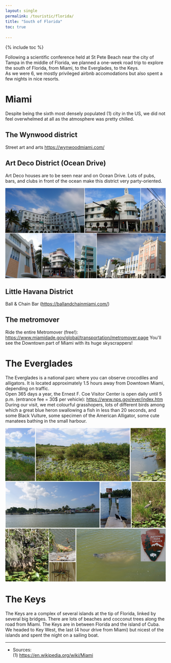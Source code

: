 ```yaml
---
layout: single
permalink: /touristic/florida/
title: "South of Florida"
toc: true

---
```

{% include toc %}

Following a scientific conference held at St Pete Beach near the city of Tampa in the middle of Florida, we planned a one-week road trip to explore the south of Florida, from Miami, to the Everglades, to the Keys. <br>
As we were 6, we mostly privileged airbnb accomodations but also spent a few nights in nice resorts.

# Miami
Despite being the sixth most densely populated (1) city in the US, we did not feel overwhelmed at all as the atmosphere was pretty chilled.
## The Wynwood district
Street art and arts https://wynwoodmiami.com/
## Art Deco District (Ocean Drive)
Art Deco houses are to be seen near and on Ocean Drive. Lots of pubs, bars, and clubs in front of the ocean make this district very party-oriented.

<img src="/assets/images/Miami_artdeco.jpg" alt="Miami_artdeco_mosaic" align="center">

## Little Havana District
Ball & Chain Bar (https://ballandchainmiami.com/)
## The metromover
Ride the entire Metromover (free!): https://www.miamidade.gov/global/transportation/metromover.page 
You'll see the Downtown part of Miami with its huge skyscrappers!

# The Everglades
The Everglades is a national parc where you can observe crocodiles and alligators. It is located approximately 1.5 hours away from Downtown Miami, depending on traffic. <br>
Open 365 days a year, the Ernest F. Coe Visitor Center is open daily until 5 p.m. (entrance fee = 30$ per vehicle): https://www.nps.gov/ever/index.htm 
During our visit, we met colourful grasshopers, lots of different birds among which a great blue heron swallowing a fish in less than 20 seconds, and some Black Vulture, some specimen of the American Alligator, some cute manatees bathing in the small harbour.

<img src="/assets/images/everglades.jpg" alt="everglades_mosaic" align="center">

# The Keys

The Keys are a complex of several islands at the tip of Florida, linked by several big bridges. There are lots of beaches and cocconut trees along the road from Miami.
The Keys are in between Florida and the island of Cuba.
We headed to Key West, the last (4 hour drive from Miami) but nicest of the islands and spent the night on a sailing boat. 


---

- Sources: <br>
(1) https://en.wikipedia.org/wiki/Miami

